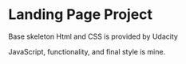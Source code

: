 # Landing Page Project

Base skeleton Html and CSS is provided by Udacity

JavaScript, functionality, and final style is mine.